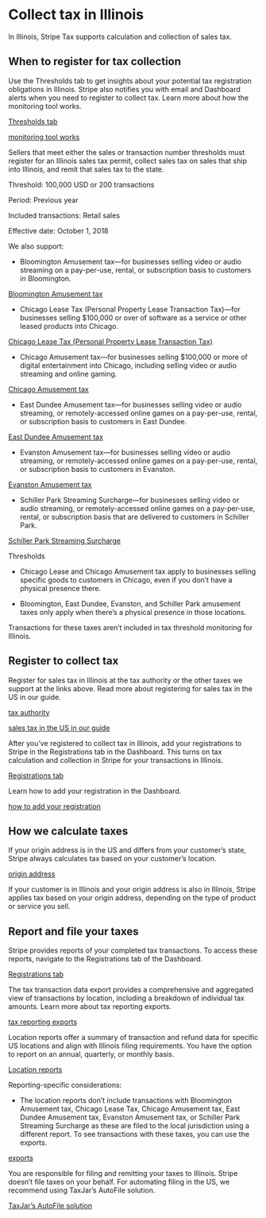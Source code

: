 # Collect tax in Illinois

In Illinois, Stripe Tax supports calculation and collection of sales tax.

## When to register for tax collection

Use the Thresholds tab to get insights about your potential tax registration obligations in Illinois. Stripe also notifies you with email and Dashboard alerts when you need to register to collect tax. Learn more about how the monitoring tool works.

[Thresholds tab](https://dashboard.stripe.com/tax/thresholds)

[monitoring tool works](/tax/monitoring)

Sellers that meet either the sales or transaction number thresholds must register for an Illinois sales tax permit, collect sales tax on sales that ship into Illinois, and remit that sales tax to the state.

Threshold: 100,000 USD or 200 transactions

Period: Previous year

Included transactions: Retail sales

Effective date: October 1, 2018

We also support:

- Bloomington Amusement tax—for businesses selling video or audio streaming on a pay-per-use, rental, or subscription basis to customers in Bloomington.

[Bloomington Amusement tax](https://www.bloomingtonil.gov/departments/finance/local-tax-information/amusement-tax)

- Chicago Lease Tax (Personal Property Lease Transaction Tax)—for businesses selling $100,000 or over of software as a service or other leased products into Chicago.

[Chicago Lease Tax (Personal Property Lease Transaction Tax)](https://www.chicago.gov/city/en/depts/fin/supp_info/revenue/tax_list/personal_propertyleasetransactiontax.html)

- Chicago Amusement tax—for businesses selling $100,000 or more of digital entertainment into Chicago, including selling video or audio streaming and online gaming.

[Chicago Amusement tax](https://www.chicago.gov/city/en/depts/fin/supp_info/revenue/tax_list/amusement_tax.html)

- East Dundee Amusement tax—for businesses selling video or audio streaming, or remotely-accessed online games on a pay-per-use, rental, or subscription basis to customers in East Dundee.

[East Dundee Amusement tax](https://eastdundee.net/businesses/streaming_services_amusement_tax.php)

- Evanston Amusement tax—for businesses selling video or audio streaming, or remotely-accessed online games on a pay-per-use, rental, or subscription basis to customers in Evanston.

[Evanston Amusement tax](https://www.cityofevanston.org/how-to/home-rule-taxes)

- Schiller Park Streaming Surcharge—for businesses selling video or audio streaming, or remotely-accessed online games on a pay-per-use, rental, or subscription basis that are delivered to customers in Schiller Park.

[Schiller Park Streaming Surcharge](https://www.villageofschillerpark.com/149/Administration-Department)

Thresholds

- Chicago Lease and Chicago Amusement tax apply to businesses selling specific goods to customers in Chicago, even if you don’t have a physical presence there.

- Bloomington, East Dundee, Evanston, and Schiller Park amusement taxes only apply when there’s a physical presence in those locations.

Transactions for these taxes aren’t included in tax threshold monitoring for Illinois.

## Register to collect tax

Register for sales tax in Illinois at the tax authority or the other taxes we support at the links above. Read more about registering for sales tax in the US in our guide.

[tax authority](https://tax.illinois.gov/research/taxinformation/sales/rot.html)

[sales tax in the US in our guide](https://stripe.com/guides/sales-tax-registration-process-us)

After you’ve registered to collect tax in Illinois, add your registrations to Stripe in the Registrations tab in the Dashboard. This turns on tax calculation and collection in Stripe for your transactions in Illinois.

[Registrations tab](https://dashboard.stripe.com/tax/registrations?location=us-il)

Learn how to add your registration in the Dashboard.

[how to add your registration](/tax/registering#track-your-registrations-in-the-tax-dashboard)

## How we calculate taxes

If your origin address is in the US and differs from your customer’s state, Stripe always calculates tax based on your customer’s location.

[origin address](/tax/set-up#origin-address)

If your customer is in Illinois and your origin address is also in Illinois, Stripe applies tax based on your origin address, depending on the type of product or service you sell.

## Report and file your taxes

Stripe provides reports of your completed tax transactions. To access these reports, navigate to the Registrations tab of the Dashboard.

[Registrations tab](https://dashboard.stripe.com/tax/registrations)

The tax transaction data export provides a comprehensive and aggregated view of transactions by location, including a breakdown of individual tax amounts. Learn more about tax reporting exports.

[tax reporting exports](/tax/reports#exports)

Location reports offer a summary of transaction and refund data for specific US locations and align with Illinois filing requirements. You have the option to report on an annual, quarterly, or monthly basis.

[Location reports](/tax/reports#us-location-reports)

Reporting-specific considerations:

- The location reports don’t include transactions with Bloomington Amusement tax, Chicago Lease Tax, Chicago Amusement tax, East Dundee Amusement tax, Evanston Amusement tax, or Schiller Park Streaming Surcharge as these are filed to the local jurisdiction using a different report. To see transactions with these taxes, you can use the exports.

[exports](/tax/reports#exports)

You are responsible for filing and remitting your taxes to Illinois. Stripe doesn’t file taxes on your behalf. For automating filing in the US, we recommend using TaxJar’s AutoFile solution.

[TaxJar’s AutoFile solution](https://go.taxjar.com/2021StripeTaxInquiry_LP-01-Request.html)
